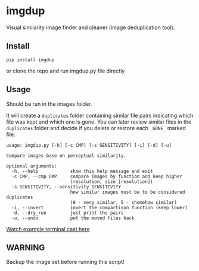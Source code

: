 imgdup
======

Visual similarity image finder and cleaner (image deduplication tool).

Install
-------

```
pip install imgdup
```

or clone the repo and run imgdup.py file directly

Usage
-----

Should be run in the images folder.

It will create a `duplicates` folder containing similar file pairs indicating which file was kept and which one is gone. You can later review similar files in the `duplicates` folder and decide if you delete or restore each `_GONE_` marked file.

```shell
usage: imgdup.py [-h] [-c CMP] [-s SENSITIVITY] [-i] [-d] [-u]

Compare images base on perceptual similarity.

optional arguments:
  -h, --help            show this help message and exit
  -c CMP, --cmp CMP     compare images by function and keep higher
                        (resolution, size [resolution])
  -s SENSITIVITY, --sensitivity SENSITIVITY
                        how similar images must be to be considered duplicates
                        (0 - very similar, 5 - shomehow similar)
  -i, --invert          invert the compartison function (keep lower)
  -d, --dry_run         just print the pairs
  -u, --undo            put the moved files back
```

[Watch example terminal cast here](http://asciinema.org/a/19620)

WARNING
-------

Backup the image set before running this script!
